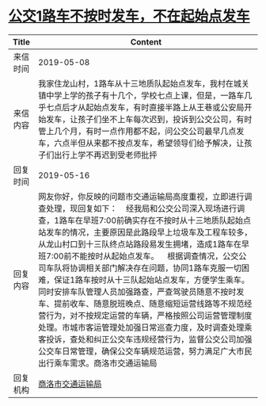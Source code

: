 # <a href="http://www.shangluo.gov.cn/zmhd/ldxxxx.jsp?urltype=leadermail.LeaderMailContentUrl&wbtreeid=1112&leadermailid=5261">公交1路车不按时发车，不在起始点发车</a>
| Title |                                                                                                                                                                                                     Content                                                                                                                                                                                                      |
|:-----:|------------------------------------------------------------------------------------------------------------------------------------------------------------------------------------------------------------------------------------------------------------------------------------------------------------------------------------------------------------------------------------------------------------------|
| 来信时间  | 2019-05-08                                                                                                                                                                                                                                                                                                                                                                                                       |
| 来信内容  | 我家住龙山村，1路车从十三地质队起始点发车，我村在城关镇中学上学的孩子有十几个，学校七点上课，但是，一路车几乎七点后才从起始点发车，有时直接半路上从王巷或公安局开始发车，让孩子们坐不上车每次迟到，投诉到公交公司，有时管上几个月，有时一点作用都不起，问公交公司最早几点发车，六点半但从来都不按点发车，希望领导们给予解决，让孩子们出行上学不再迟到受老师批抨                                                                                                                                                                                                                                 |
| 回复时间  | 2019-05-16                                                                                                                                                                                                                                                                                                                                                                                                       |
| 回复内容  | 网友你好，你反映的问题市交通运输局高度重视，立即进行调查处理，现回复如下：    经我局和公交公司深入现场进行调查，1路车在早班7:00前确实存在不按时从十三地质队起始点站发车的情况，主要原因是此路段早上垃圾车及工程车较多，从龙山村口到十三队终点站路段易发生拥堵，造成1路车在早班7:00前不能按时从起始点发车。    根据调查情况，公交公司车队将协调相关部门解决存在问题，协同1路车克服一切困难，保证1路车按时从十三队起始站点发车，方便学生乘车。同时安排车队管理人员加强路查，严查驾驶员随意不按时发车、提前收车、随意脱班晚点、随意缩短运营线路等不规范经营行为，对不按规定运营的车辆，严格按照公司运营管理制度处理。市城市客运管理处加强日常巡查力度，及时调查处理乘客投诉，查处和纠正公交车违规经营行为，监督公交公司加强公交车日常管理，确保公交车辆规范运营，努力满足广大市民出行乘车需求。商洛市交通运输局 |
| 回复机构  | <a href="../../categories/agencies/商洛市交通运输局.md">商洛市交通运输局</a>                                                                                                                                                                                                                                                                                                                                                     |
